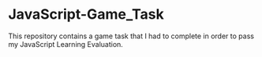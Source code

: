 # JavaScript-Game_Task
This repository contains a game task that I had to complete in order to pass my JavaScript Learning Evaluation.
